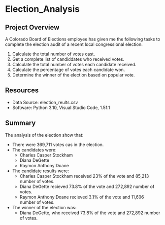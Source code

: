 # Election_Analysis

## Project Overview
A Colorado Board of Elections employee has given me the following tasks to complete the election audit of a recent local congressional election.

1. Calculate the total number of votes cast.
2. Get a complete list of candiddates who received votes.
3. Calculate the total number of votes each candidate received.
4. Calculate the percentage of votes each candidate won.
5. Determine the winner of the election based on popular vote.

## Resources
- Data Source: election_reults.csv
- Software: Python 3.10, Visual Studio Code, 1.51.1

## Summary
The analysis of the election show that:
- There were 369,711 votes cas in the election.
- The candidates were:
  - Charles Casper Stockham
  - Diana DeGette
  - Raymon Anthony Doane
- The candidate results were:
  - Charles Casper Stockham received 23% of the vote and 85,213 number of votes.
  - Diana DeGette recieved 73.8% of the vote and 272,892 number of votes.
  - Raymon Anthony Doane recieved 3.1% of the vote and 11,606 number of votes.
- The winner of the election was:
  - Diana DeGette, who received 73.8% of the vote and 272,892 number of votes.
  
